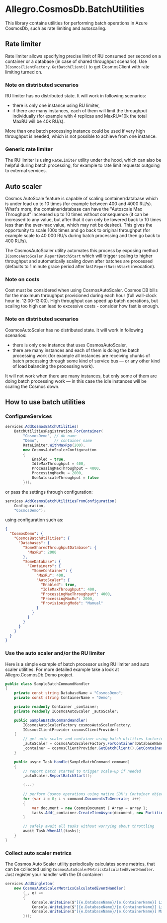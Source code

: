 # Allegro.CosmosDb.BatchUtilities

This library contains utilities for performing batch operations in Azure CosmosDb, such as rate limiting and autoscaling.

## Rate limiter

Rate limiter allows specifying precise limit of RU consumed per second on a container or a database (in case of shared throughput scenario). Use `ICosmosClientFactory.GetBatchClient()` to get CosmosClient with rate limiting turned on.

### Note on distributed scenarios

RU limiter has no distributed state. It will work in following scenarios:

- there is only one instance using RU limiter,
- if there are many instances, each of them will limit the throughput individually (for example with 4 replicas and MaxRU=10k the total MaxRU will be 40k RU/s).

More than one batch processing instance could be used if very high throughput is needed, which is not possible to achieve from one instance.

### Generic rate limiter

The RU limiter is using `RateLimiter` utility under the hood, which can also be helpful during batch processing, for example to rate limit requests outgoing to external services.

## Auto scaler

Cosmos AutoScale feature is capable of scaling container/database which is under load up to 10 times (for example between 400 and 4000 RU/s). What's more, the container/database can have the "Autoscale Max Throughput" increased up to 10 times without consequence (it can be increased to any value, but after that it can only be lowered back to 10 times less than the ever-max value, which may not be desired). This gives the opportunity to scale 100x times and go back to original throughput (for example scale to 40 000 RU/s during batch processing and then go back to 400 RU/s).

The CosmosAutoScaler utility automates this process by exposing method `ICosmosAutoScaler.ReportBatchStart` which will trigger scaling to higher throughput and automatically scaling down after batches are processed (defaults to 1 minute grace period after last `ReportBatchStart` invocation).

### Note on costs

Cost must be considered when using CosmosAutoScaler. Cosmos DB bills for the maximum throughput provisioned during each hour (full wall-clock hour ie. 12:00-13:00). High throughput can speed up batch operations, but scaling too high can lead to excessive costs - consider how fast is enough.

### Note on distributed scenarios

CosmosAutoScaler has no distributed state. It will work in following scenarios:

- there is only one instance that uses CosmosAutoScaler,
- there are many instances and each of them is doing the batch processing work (for example all instances are receiving chunks of batch processing through some kind of service bus &mdash; or any other kind of load balancing the processing work).

It will not work when there are many instances, but only some of them are doing batch processing work &mdash; in this case the idle instances will be scaling the Cosmos down.

## How to use batch utilities

### ConfigureServices

```c#
services.AddCosmosBatchUtilities(
    BatchUtilitiesRegistration.ForContainer(
        "CosmosDemo", // db name
        "Demo",       // container name
        RateLimiter.WithMaxRps(200),
        new CosmosAutoScalerConfiguration
        {
            Enabled = true,
            IdleMaxThroughput = 400,
            ProcessingMaxThroughput = 4000,
            ProcessingMaxRu = 2000,
            UseAutoscaleThroughput = false
        }));
```

or pass the settings through configuration:

```c#
services.AddCosmosBatchUtilitiesFromConfiguration(
    Configuration,
    "CosmosDemo");
```

using configuration such as:

```json
{
  "CosmosDemo": {
    "CosmosBatchUtilities": {
      "Databases": {
        "SomeSharedThroughputDatabase": {
          "MaxRu": 2000
        },
        "SomeDatabase": {
          "Containers": {
            "SomeContainer": {
              "MaxRu": 400,
              "AutoScaler": {
                "Enabled": true,
                "IdleMaxThroughput": 400,
                "ProcessingMaxThroughput": 4000,
                "ProcessingMaxRu": 2000,
                "ProvisioningMode": "Manual" 
              }
            }
          }
        }
      }
    }
  }
}
```

### Use the auto scaler and/or the RU limiter

Here is a simple example of batch processor using RU limiter and auto scaler utilities. For more detailed example take a look at Allegro.CosmosDb.Demo project.

```c#
public class SampleBatchCommandHandler
{
    private const string DatabaseName = "CosmosDemo";
    private const string ContainerName = "Demo";

    private readonly Container _container;
    private readonly ICosmosAutoScaler _autoScaler;

    public SampleBatchCommandHandler(
        ICosmosAutoScalerFactory cosmosAutoScalerFactory,
        ICosmosClientProvider cosmosClientProvider)
    {
        // get auto scaler and container using batch utilities factories
        _autoScaler = cosmosAutoScalerFactory.ForContainer(DatabaseName, ContainerName);
        _container = cosmosClientProvider.GetBatchClient().GetContainer(DatabaseName, ContainerName);
    }

    public async Task Handle(SampleBatchCommand command)
    {
        // report batch started to trigger scale-up if needed
        _autoScaler.ReportBatchStart();

        (...)
        
        // perform Cosmos operations using native SDK's Container object 
        for (var i = 0; i < command.DocumentsToGenerate; i++)
        {
            var document = new CosmosDocument { Array = array };
            tasks.Add(_container.CreateItemAsync(document, new PartitionKey(document.Id)));
        }

        // safely await all tasks without worrying about throttling
        await Task.WhenAll(tasks);
    }
}
```

### Collect auto scaler metrics

The Cosmos Auto Scaler utility periodically calculates some metrics, that can be collected using `CosmosAutoScalerMetricsCalculatedEventHandler`. Just register your handler with the DI container:

```c#
services.AddSingleton(
    new CosmosAutoScalerMetricsCalculatedEventHandler(
        (_, e) =>
        {
            Console.WriteLine($"[{e.DatabaseName}/{e.ContainerName}] LimiterMaxRate: {e.LimiterMaxRate}");
            Console.WriteLine($"[{e.DatabaseName}/{e.ContainerName}] LimiterAvgRate: {e.LimiterAvgRate}");
            Console.WriteLine($"[{e.DatabaseName}/{e.ContainerName}] MaxThroughput: {e.MaxThroughput}");
        }));
```
